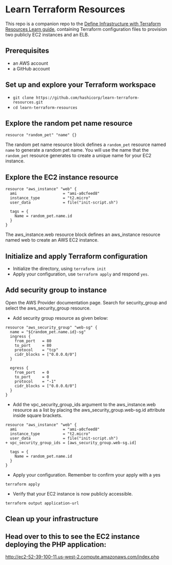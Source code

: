 # Learn Terraform Resources

This repo is a companion repo to the [Define Infrastructure with Terraform Resources Learn guide](https://learn.hashicorp.com/tutorials/terraform/resource), containing Terraform configuration files to provision two publicly EC2 instances and an ELB.


## Prerequisites
- an AWS account
- a GitHub account


## Set up and explore your Terraform workspace
- `git clone https://github.com/hashicorp/learn-terraform-resources.git`
- `cd learn-terraform-resources`

## Explore the random pet name resource

`resource "random_pet" "name" {}`

The random pet name resource block defines a `random_pet` resource named `name` to generate a random pet name. You will use the name that the `random_pet` resource generates to create a unique name for your EC2 instance.

## Explore the EC2 instance resource

```
resource "aws_instance" "web" {
  ami                    = "ami-a0cfeed8"
  instance_type          = "t2.micro"
  user_data              = file("init-script.sh")

  tags = {
    Name = random_pet.name.id
  }
}
```

The aws_instance.web resource block defines an aws_instance resource named web to create an AWS EC2 instance.

## Initialize and apply Terraform configuration
- Initialize the directory, using `terraform init`
- Apply your configuration, use `terraform apply` and respond `yes`.

## Add security group to instance

Open the AWS Provider documentation page. Search for security_group and select the aws_security_group resource.

- Add security group resource as given below:

```
resource "aws_security_group" "web-sg" {
  name = "${random_pet.name.id}-sg"
  ingress {
    from_port   = 80
    to_port     = 80
    protocol    = "tcp"
    cidr_blocks = ["0.0.0.0/0"]
  }

  egress {
    from_port   = 0
    to_port     = 0
    protocol    = "-1"
    cidr_blocks = ["0.0.0.0/0"]
  }
}
```
- Add the vpc_security_group_ids argument to the aws_instance.web resource as a list by placing the aws_security_group.web-sg.id attribute inside square brackets.

```
resource "aws_instance" "web" {
  ami                    = "ami-a0cfeed8"
  instance_type          = "t2.micro"
  user_data              = file("init-script.sh")
+ vpc_security_group_ids = [aws_security_group.web-sg.id]

  tags = {
    Name = random_pet.name.id
  }
}
```
- Apply your configuration. Remember to confirm your apply with a yes

`terraform apply`

- Verify that your EC2 instance is now publicly accessible.

`terraform output application-url`

## Clean up your infrastructure

## Head over to this to see the EC2 instance deploying the PHP application:

http://ec2-52-39-100-11.us-west-2.compute.amazonaws.com/index.php
